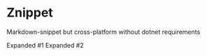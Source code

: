 # Znippet

Markdown-snippet but cross-platform without dotnet requirements

<!-- snippet-start X -->
Expanded #1
Expanded #2
<!-- snippet-end -->
